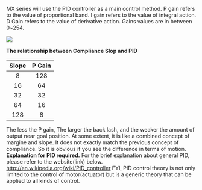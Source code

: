 MX series will use the PID controller as a main control method.
P gain refers to the value of proportional band.
I gain refers to the value of integral action.
D Gain refers to the value of derivative action.
Gains values are in between 0~254.

![](/emanual/assets/images/dxl/mx/mx-12_pid_control.png)

**The relationship between Compliance Slop and PID**

|Slope|P Gain|
| :---: | :---: |
|8|128|
|16|64|
|32|32|
|64|16|
|128|8|

The less the P gain, The larger the back lash, and the weaker the amount of output near goal position.
At some extent, it is like a combined concept of margine and slope.
It does not exactly match the previous concept of compliance. So it is obvious if you see the difference in terms of motion.
**Explanation for PID required.**
For the brief explanation about general PID, please refer to the website(link) below.
http://en.wikipedia.org/wiki/PID_controller
FYI, PID control theory is not only limited to the control of motor(actuator) but is a generic theory that can be applied to all kinds of control.
